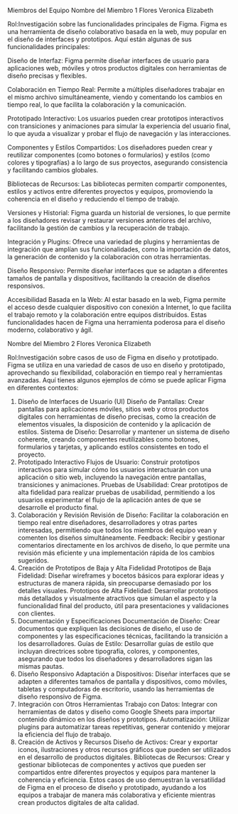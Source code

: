 Miembros del Equipo
Nombre del Miembro 1 Flores Veronica Elizabeth

Rol:Investigación sobre las funcionalidades principales de Figma.
Figma es una herramienta de diseño colaborativo basada en la web, muy popular en el diseño de interfaces y prototipos. Aquí están algunas de sus funcionalidades principales:

Diseño de Interfaz: Figma permite diseñar interfaces de usuario para aplicaciones web, móviles y otros productos digitales con herramientas de diseño precisas y flexibles.

Colaboración en Tiempo Real: Permite a múltiples diseñadores trabajar en el mismo archivo simultáneamente, viendo y comentando los cambios en tiempo real, lo que facilita la colaboración y la comunicación.

Prototipado Interactivo: Los usuarios pueden crear prototipos interactivos con transiciones y animaciones para simular la experiencia del usuario final, lo que ayuda a visualizar y probar el flujo de navegación y las interacciones.

Componentes y Estilos Compartidos: Los diseñadores pueden crear y reutilizar componentes (como botones o formularios) y estilos (como colores y tipografías) a lo largo de sus proyectos, asegurando consistencia y facilitando cambios globales.

Bibliotecas de Recursos: Las bibliotecas permiten compartir componentes, estilos y activos entre diferentes proyectos y equipos, promoviendo la coherencia en el diseño y reduciendo el tiempo de trabajo.

Versiones y Historial: Figma guarda un historial de versiones, lo que permite a los diseñadores revisar y restaurar versiones anteriores del archivo, facilitando la gestión de cambios y la recuperación de trabajo.

Integración y Plugins: Ofrece una variedad de plugins y herramientas de integración que amplían sus funcionalidades, como la importación de datos, la generación de contenido y la colaboración con otras herramientas.

Diseño Responsivo: Permite diseñar interfaces que se adaptan a diferentes tamaños de pantalla y dispositivos, facilitando la creación de diseños responsivos.

Accesibilidad Basada en la Web: Al estar basado en la web, Figma permite el acceso desde cualquier dispositivo con conexión a Internet, lo que facilita el trabajo remoto y la colaboración entre equipos distribuidos.
Estas funcionalidades hacen de Figma una herramienta poderosa para el diseño moderno, colaborativo y ágil.

Nombre del Miembro 2 Flores Veronica Elizabeth

Rol:Investigación sobre casos de uso de Figma en diseño y prototipado.
Figma se utiliza en una variedad de casos de uso en diseño y prototipado, aprovechando su flexibilidad, colaboración en tiempo real y herramientas avanzadas. Aquí tienes algunos ejemplos de cómo se puede aplicar Figma en diferentes contextos:

1. Diseño de Interfaces de Usuario (UI)
Diseño de Pantallas: Crear pantallas para aplicaciones móviles, sitios web y otros productos digitales con herramientas de diseño precisas, como la creación de elementos visuales, la disposición de contenido y la aplicación de estilos.
Sistema de Diseño: Desarrollar y mantener un sistema de diseño coherente, creando componentes reutilizables como botones, formularios y tarjetas, y aplicando estilos consistentes en todo el proyecto.
2. Prototipado Interactivo
Flujos de Usuario: Construir prototipos interactivos para simular cómo los usuarios interactuarán con una aplicación o sitio web, incluyendo la navegación entre pantallas, transiciones y animaciones.
Pruebas de Usabilidad: Crear prototipos de alta fidelidad para realizar pruebas de usabilidad, permitiendo a los usuarios experimentar el flujo de la aplicación antes de que se desarrolle el producto final.
3. Colaboración y Revisión
Revisión de Diseño: Facilitar la colaboración en tiempo real entre diseñadores, desarrolladores y otras partes interesadas, permitiendo que todos los miembros del equipo vean y comenten los diseños simultáneamente.
Feedback: Recibir y gestionar comentarios directamente en los archivos de diseño, lo que permite una revisión más eficiente y una implementación rápida de los cambios sugeridos.
4. Creación de Prototipos de Baja y Alta Fidelidad
Prototipos de Baja Fidelidad: Diseñar wireframes y bocetos básicos para explorar ideas y estructuras de manera rápida, sin preocuparse demasiado por los detalles visuales.
Prototipos de Alta Fidelidad: Desarrollar prototipos más detallados y visualmente atractivos que simulan el aspecto y la funcionalidad final del producto, útil para presentaciones y validaciones con clientes.
5. Documentación y Especificaciones
Documentación de Diseño: Crear documentos que expliquen las decisiones de diseño, el uso de componentes y las especificaciones técnicas, facilitando la transición a los desarrolladores.
Guías de Estilo: Desarrollar guías de estilo que incluyan directrices sobre tipografía, colores, y componentes, asegurando que todos los diseñadores y desarrolladores sigan las mismas pautas.
6. Diseño Responsivo
Adaptación a Dispositivos: Diseñar interfaces que se adapten a diferentes tamaños de pantalla y dispositivos, como móviles, tabletas y computadoras de escritorio, usando las herramientas de diseño responsivo de Figma.
7. Integración con Otros Herramientas
Trabajo con Datos: Integrar con herramientas de datos y diseño como Google Sheets para importar contenido dinámico en los diseños y prototipos.
Automatización: Utilizar plugins para automatizar tareas repetitivas, generar contenido y mejorar la eficiencia del flujo de trabajo.
8. Creación de Activos y Recursos
Diseño de Activos: Crear y exportar iconos, ilustraciones y otros recursos gráficos que pueden ser utilizados en el desarrollo de productos digitales.
Bibliotecas de Recursos: Crear y gestionar bibliotecas de componentes y activos que pueden ser compartidos entre diferentes proyectos y equipos para mantener la coherencia y eficiencia.
Estos casos de uso demuestran la versatilidad de Figma en el proceso de diseño y prototipado, ayudando a los equipos a trabajar de manera más colaborativa y eficiente mientras crean productos digitales de alta calidad.




